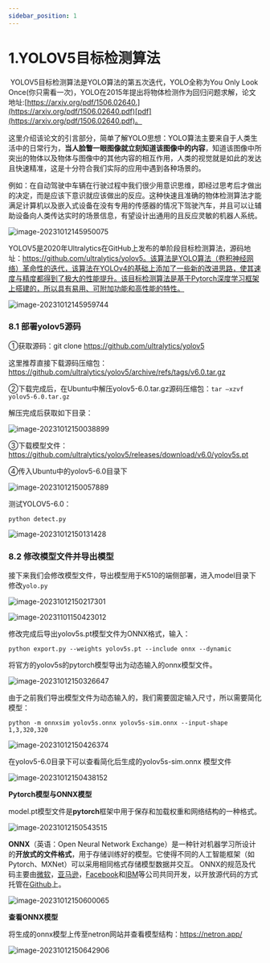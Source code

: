 ```yaml
---
sidebar_position: 1
---
```

# 1.YOLOV5目标检测算法

​	 YOLOV5目标检测算法是YOLO算法的第五次迭代，YOLO全称为You Only Look Once(你只需看一次)，YOLO在2015年提出将物体检测作为回归问题求解，论文地址:[https://arxiv.org/pdf/1506.02640.](https://arxiv.org/pdf/1506.02640.pdf)[pdf](https://arxiv.org/pdf/1506.02640.pdf)。

​	这里介绍该论文的引言部分，简单了解YOLO思想：YOLO算法主要来自于人类生活中的日常行为，**当人脸瞥一眼图像就立刻知道该图像中的内容**，知道该图像中所突出的物体以及物体与图像中的其他内容的相互作用，人类的视觉就是如此的发达且快速精准，这是十分符合我们实际的应用中遇到各种场景的。

​	例如：在自动驾驶中车辆在行驶过程中我们很少用意识思维，即经过思考后才做出的决定，而是应该下意识就应该做出的反应。这种快速且准确的物体检测算法才能满足计算机以及嵌入式设备在没有专用的传感器的情况下驾驶汽车，并且可以让辅助设备向人类传达实时的场景信息，有望设计出通用的且反应灵敏的机器人系统。

![image-20231012145950075](http://photos.100ask.net/eLinuxAI-TrainingDocs/image-20231012145950075.png)

YOLOV5是2020年Ultralytics在GitHub上发布的单阶段目标检测算法，源码地址：https://github.com/ultralytics/yolov5。该算法是YOLO算法（卷积神经网络）革命性的迭代，该算法在YOLOv4的基础上添加了一些新的改进思路，使其速度与精度都得到了极大的性能提升。该目标检测算法是基于Pytorch深度学习框架上搭建的，所以具有易用、可附加功能和高性能的特性。

![image-20231012145959744](http://photos.100ask.net/eLinuxAI-TrainingDocs/image-20231012145959744.png)

### 8.1 部署yolov5源码

①获取源码：git clone https://github.com/ultralytics/yolov5

这里推荐直接下载源码压缩包：https://github.com/ultralytics/yolov5/archive/refs/tags/v6.0.tar.gz

②下载完成后，在Ubuntu中解压yolov5-6.0.tar.gz源码压缩包：`tar –xzvf yolov5-6.0.tar.gz`

解压完成后获取如下目录：

![image-20231012150038899](http://photos.100ask.net/eLinuxAI-TrainingDocs/image-20231012150038899.png)

③下载模型文件：https://github.com/ultralytics/yolov5/releases/download/v6.0/yolov5s.pt

④传入Ubuntu中的yolov5-6.0目录下

![image-20231012150057889](http://photos.100ask.net/eLinuxAI-TrainingDocs/image-20231012150057889.png)



测试YOLOV5-6.0：

```shell
python detect.py
```

![image-20231012150131428](http://photos.100ask.net/eLinuxAI-TrainingDocs/image-20231012150131428.png)

### 8.2 修改模型文件并导出模型

接下来我们会修改模型文件，导出模型用于K510的端侧部署，进入model目录下修改`yolo.py`

![image-20231012150217301](http://photos.100ask.net/eLinuxAI-TrainingDocs/image-20231012150217301.png)



![image-20231101150423012](http://photos.100ask.net/eLinuxAI-TrainingDocs/image-20231101150423012.png)

修改完成后导出yolov5s.pt模型文件为ONNX格式，输入：

```shell
python export.py --weights yolov5s.pt --include onnx --dynamic
```

将官方的yolov5s的pytorch模型导出为动态输入的onnx模型文件。

![image-20231012150326647](http://photos.100ask.net/eLinuxAI-TrainingDocs/image-20231012150326647.png)



由于之前我们导出模型文件为动态输入的，我们需要固定输入尺寸，所以需要简化模型：

```shell
python -m onnxsim yolov5s.onnx yolov5s-sim.onnx --input-shape 1,3,320,320
```

![image-20231012150426374](http://photos.100ask.net/eLinuxAI-TrainingDocs/image-20231012150426374.png)

在yolov5-6.0目录下可以查看简化后生成的yolov5s-sim.onnx 模型文件

![image-20231012150438152](http://photos.100ask.net/eLinuxAI-TrainingDocs/image-20231012150438152.png)

**Pytorch模型与ONNX模型**

model.pt模型文件是**pytorch**框架中用于保存和加载权重和网络结构的一种格式。

![image-20231012150543515](http://photos.100ask.net/eLinuxAI-TrainingDocs/image-20231012150543515.png)

**ONNX**（英语：Open Neural Network Exchange）是一种针对机器学习所设计的**开放式的文件格式**，用于存储训练好的模型。它使得不同的人工智能框架（如Pytorch、MXNet）可以采用相同格式存储模型数据并交互。 ONNX的规范及代码主要由[微软](https://zh.wikipedia.org/wiki/微软)，[亚马逊](https://zh.wikipedia.org/wiki/亞馬遜公司)，[Facebook](https://zh.wikipedia.org/wiki/Facebook)和[IBM](https://zh.wikipedia.org/wiki/IBM)等公司共同开发，以开放源代码的方式托管在[Github](https://zh.wikipedia.org/wiki/Github)上。

![image-20231012150600065](http://photos.100ask.net/eLinuxAI-TrainingDocs/image-20231012150600065.png)



**查看ONNX模型**

将生成的onnx模型上传至netron网站并查看模型结构：https://netron.app/

![image-20231012150642906](http://photos.100ask.net/eLinuxAI-TrainingDocs/image-20231012150642906.png)

